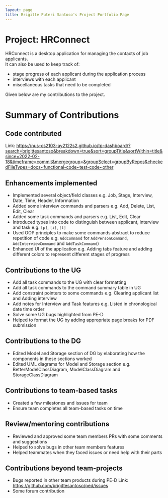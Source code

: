 ```yaml
---
layout: page
title: Brigitte Puteri Santoso's Project Portfolio Page
---
```


# Project: HRConnect

HRConnect is a desktop application for managing the contacts of job applicants. <br>
It can also be used to keep track of: <br>
* stage progress of each applicant during the application process
* interviews with each applicant
* miscellaneous tasks that need to be completed

Given below are my contributions to the project.

# Summary of Contributions
## Code contributed

Link: <a href="https://nus-cs2103-ay2122s2.github.io/tp-dashboard/?search=brigittesantoso&breakdown=true&sort=groupTitle&sortWithin=title&since=2022-02-18&timeframe=commit&mergegroup=&groupSelect=groupByRepos&checkedFileTypes=docs~functional-code~test-code~other">https://nus-cs2103-ay2122s2.github.io/tp-dashboard/?search=brigittesantoso&breakdown=true&sort=groupTitle&sortWithin=title&since=2022-02-18&timeframe=commit&mergegroup=&groupSelect=groupByRepos&checkedFileTypes=docs~functional-code~test-code~other</a>

## Enhancements implemented

- Implemented several object/field classes
e.g. Job, Stage, Interview, Date, Time, Header, Information
- Added some interview commands and parsers
e.g. Add, Delete, List, Edit, Clear
- Added some task commands and parsers 
e.g. List, Edit, Clear
- Introduced types into code to distinguish between applicant, interview and task 
e.g. `[p]`, `[i]`, `[t]`
- Used OOP principles to make some commands abstract to reduce repetition of code 
e.g. `AddCommand` for `AddPersonCommand`, `AddInterviewCommand` and `AddTaskCommand`)
- Enhanced UI of the application
e.g. Adding tabs feature and adding different colors to represent different stages of progress

## Contributions to the UG

- Add all task commands to the UG with clear formatting
- Add all task commands to the command summary table in UG
- Add constraint pointers to some commands
e.g. Clearing applicant list and Adding interview
- Add notes for Interview and Task features
e.g. Listed in chronological date time order
- Solve some UG bugs highlighted from PE-D
- Helped to format the UG by adding appropriate page breaks for PDF submission

## Contributions to the DG

- Edited Model and Storage section of DG by elaborating how the components in these sections worked
- Edited UML diagrams for Model and Storage section
e.g. BetterModelClassDiagram, ModelClassDiagram and StorageClassDiagram

## Contributions to team-based tasks

- Created a few milestones and issues for team
- Ensure team completes all team-based tasks on time

## Review/mentoring contributions

- Reviewed and approved some team members PRs with some comments and suggestions
- Helped to solve bugs in other team members features
- Helped teammates when they faced issues or need help with their parts

## Contributions beyond team-projects

- Bugs reported in other team products during PE-D 
Link: <a href="https://github.com/brigittesantoso/ped/issues">https://github.com/brigittesantoso/ped/issues</a>
- Some forum contribution
